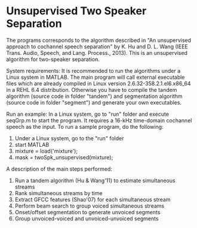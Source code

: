 Unsupervised Two Speaker Separation
===================================

The programs corresponds to the algorithm described in "An unsupervised approach to cochannel speech separation" by 
K. Hu and D. L. Wang (IEEE Trans. Audio, Speech, and Lang. Process., 2013). This is an unsupervised
algorithm for two-speaker separation.

System requirements:
It is recommended to run the algorithms under a Linux system in MATLAB. The main program will call external executable files which are already compiled in Linux version 2.6.32-358.2.1.el6.x86_64 in a REHL 6.4 distribution. Otherwise you have to compile the tandem algorithm (source code in folder "tandem") and segmentation algorithm (source code in folder "segment") and generate your own executables.

Run an example:
In a Linux system, go to "run" folder and execute seqGrp.m to start the program. It requires a 16-kHz time-domain cochannel speech as the input.
To run a sample program, do the following:
1. Under a Linux system, go to the "run" folder
2. start MATLAB
3. mixture = load('mixture');
4. mask = twoSpk_unsupervised(mixture);


A description of the main steps performed:

1. Run a tandem algorithm (Hu & Wang'11) to estimate simultaneous streams
2. Rank simultaneous streams by time
3. Extract GFCC features (Shao'07) for each simultaneous stream
4. Perform beam search to group voiced simultaneous streams
5. Onset/offset segmentation to generate unvoiced segments
6. Group unvoiced-voiced and unvoiced-unvoiced segments
